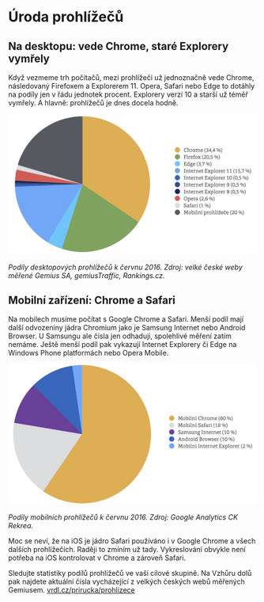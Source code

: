# Úroda prohlížečů

## Na desktopu: vede Chrome, staré Explorery vymřely

Když vezmeme trh počítačů, mezi prohlížeči už jednoznačně vede Chrome, následovaný Firefoxem a Explorerem 11. Opera, Safari nebo Edge to dotáhly na podíly jen v řádu jednotek procent. Explorery verzí 10 a starší už téměř vymřely. A hlavně: prohlížečů je dnes docela hodně. 

![Prohlížeče na desktopu](dist/images/original/vdwd/prohlizece-desktop.jpg)

*Podíly desktopových prohlížečů k červnu 2016. Zdroj: velké české weby měřené Gemius SA, gemiusTraffic, Rankings.cz.*

## Mobilní zařízení: Chrome a Safari

Na mobilech musíme počítat s Google Chrome a Safari. Menší podíl mají další  odvozeniny jádra Chromium jako je Samsung Internet nebo Android Browser. U Samsungu ale čísla jen odhaduji, spolehlivé měření zatím nemáme. Ještě menší podíl pak vykazují Internet Explorery či Edge na Windows Phone platformách nebo Opera Mobile. 

![Prohlížeče na mobilech](dist/images/original/vdwd/prohlizece-mobily.jpg)

*Podíly mobilních prohlížečů k červnu 2016. Zdroj: Google Analytics CK Rekrea.*

Moc se neví, že na iOS je jádro Safari používáno i v Google Chrome a všech dalších prohlížečích. Raději to zmíním už tady. Vykreslování obvykle není potřeba na iOS kontrolovat v Chrome a zároveň Safari.

Sledujte statistiky podílů prohlížečů ve vaší cílové skupině. Na Vzhůru dolů pak najdete aktuální čísla vycházející z velkých českých webů měřených Gemiusem. [vrdl.cz/prirucka/prohlizece](http://www.vzhurudolu.cz/prirucka/prohlizece)
